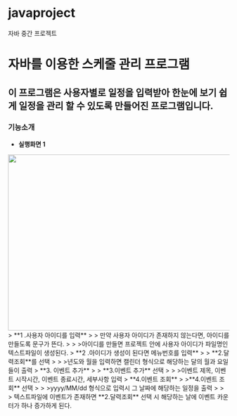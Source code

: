 # javaproject
자바 중간 프로젝트

# 자바를 이용한 스케줄 관리 프로그램

이 프로그램은 사용자별로 일정을 입력받아 한눈에 보기 쉽게 일정을 관리 할 수 있도록 만들어진 프로그램입니다.
-----------
### 기능소개
+ **실행화면 1**
<img src = "https://github.com/user-attachments/assets/1546d964-649d-4c9c-a50f-19a916de77c6" width = "800" height="400"/>
> **1 .사용자 아이디를 입력**
> > 만약 사용자 아이디가 존재하지 않는다면, 아이디를 만들도록 문구가 뜬다.
> > >아이디를 만들면 프로젝트 안에 사용자 아이디가 파일명인 텍스트파일이 생성된다.
> **2 .아이디가 생성이 된다면 메뉴번호를 입력**
> > **2.달력조회**를 선택
> > >년도와 월을 입력하면 캘린더 형식으로 해당하는 달의 월과 요일들이 출력
> **3. 이벤트 추가**
> > **3.이벤트 추가** 선택
> > >이벤트 제목, 이벤트 시작시간, 이벤트 종료시간, 세부사항 입력
> **4.이벤트 조회**
> >**4.이벤트 조회** 선택
> > >yyyy/MM/dd 형식으로 입력시 그 날짜에 해당하는 일정을 출력
> > > 텍스트파일에 이벤트가 존재하면  **2.달력조회** 선택 시 해당하는 날에 이벤트 카운터가 하나 증가하게 된다.



